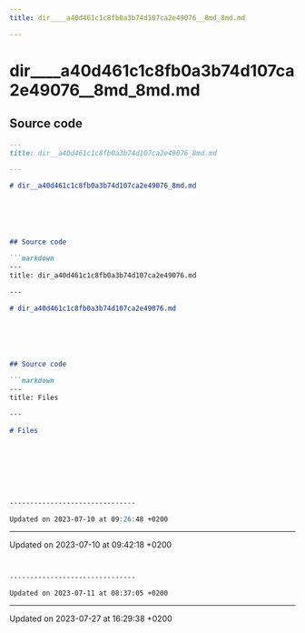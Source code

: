 ```yaml
---
title: dir____a40d461c1c8fb0a3b74d107ca2e49076__8md_8md.md

---
```


# dir____a40d461c1c8fb0a3b74d107ca2e49076__8md_8md.md






## Source code

```markdown
---
title: dir__a40d461c1c8fb0a3b74d107ca2e49076_8md.md

---

# dir__a40d461c1c8fb0a3b74d107ca2e49076_8md.md






## Source code

```markdown
---
title: dir_a40d461c1c8fb0a3b74d107ca2e49076.md

---

# dir_a40d461c1c8fb0a3b74d107ca2e49076.md






## Source code

```markdown
---
title: Files

---

# Files








-------------------------------

Updated on 2023-07-10 at 09:26:48 +0200
```


-------------------------------

Updated on 2023-07-10 at 09:42:18 +0200
```


-------------------------------

Updated on 2023-07-11 at 08:37:05 +0200
```


-------------------------------

Updated on 2023-07-27 at 16:29:38 +0200
